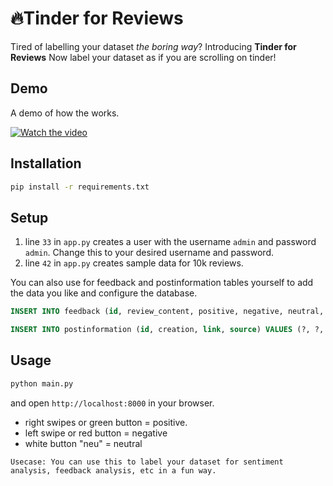 # 🔥Tinder for Reviews

Tired of labelling your dataset *the boring way*? Introducing **Tinder for Reviews** 
Now label your dataset as if you are scrolling on tinder!

## Demo

A demo of how the works.


[![Watch the video](https://github.com/krishsharma0413/tinder-for-reviews/assets/77439837/7d9f1516-1e25-47bf-8ca1-263d343c02ab)](https://github.com/krishsharma0413/tinder-for-reviews/assets/77439837/c00c0036-6d48-4b45-893b-ad763cdc7a17)


## Installation

```bash
pip install -r requirements.txt
```

## Setup
1. line `33` in `app.py` creates a user with the username `admin` and password `admin`. Change this to your desired username and password.
2. line `42` in `app.py` creates sample data for 10k reviews.

You can also use for feedback and postinformation tables yourself to add the data you like and configure the database.
```sql
INSERT INTO feedback (id, review_content, positive, negative, neutral, polarity) VALUES (?, ?, ?, ?, ?, ?)

INSERT INTO postinformation (id, creation, link, source) VALUES (?, ?, ?, ?)
```

## Usage
```bash
python main.py
```
and open `http://localhost:8000` in your browser.

- right swipes or green button = positive.
- left swipe or red button = negative
- white button "neu" = neutral

`Usecase: You can use this to label your dataset for sentiment analysis, feedback analysis, etc in a fun way.`
